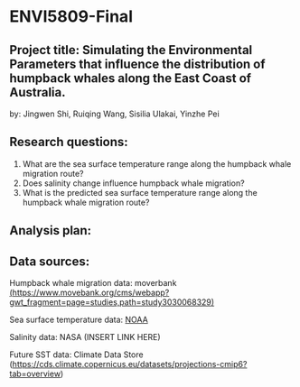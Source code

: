 # ENVI5809-Final

## Project title: Simulating the Environmental Parameters that influence the distribution of humpback whales along the East Coast of Australia.
by: Jingwen Shi, Ruiqing Wang, Sisilia Ulakai, Yinzhe Pei​

## Research questions:
1. What are the sea surface temperature range along the humpback whale migration route?
2. Does salinity change influence humpback whale migration?
3. What is the predicted sea surface temperature range along the humpback whale migration route?

## Analysis plan:



## Data sources: 
Humpback whale migration data: moverbank [(https://www.movebank.org/cms/webapp?gwt_fragment=page=studies,path=study3030068329)](https://www.movebank.org/cms/webapp?gwt_fragment=page=studies,path=study3030068329)

Sea surface temperature data: [NOAA](https://psl.noaa.gov/data/gridded/data.noaa.oisst.v2.highres.html)

Salinity data: NASA (INSERT LINK HERE) 

Future SST data: Climate Data Store (https://cds.climate.copernicus.eu/datasets/projections-cmip6?tab=overview)








